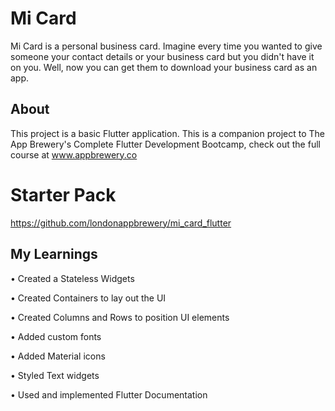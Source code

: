 # Mi Card

Mi Card is a personal business card. Imagine every time you wanted to give someone your contact details or your business card but you didn't have it on you. Well, now you can get them to download your business card as an app.

## About

This project is a basic  Flutter application. This is a companion project to The App Brewery's Complete Flutter Development Bootcamp, check out the full course at www.appbrewery.co

# Starter Pack 

https://github.com/londonappbrewery/mi_card_flutter 


## My Learnings

• Created a Stateless Widgets

• Created Containers to lay out the UI

• Created Columns and Rows to position UI elements

• Added custom fonts

• Added Material icons

• Styled Text widgets

• Used and implemented Flutter Documentation